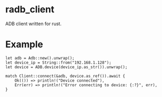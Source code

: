 # radb_client

ADB client written for rust.


# Example

```
let adb = Adb::new().unwrap();
let device_ip = String::from("192.168.1.128");
let device = ADB.device(device_ip.as_str()).unwrap();

match Client::connect(&adb, device.as_ref()).await {
    Ok(()) => println!("Device connected"),
    Err(err) => println!("Error connecting to device: {:?}", err),
}

```